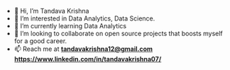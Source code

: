 - 👋 Hi, I’m Tandava Krishna
- 👀 I’m interested in Data Analytics, Data Science.
- 🌱 I’m currently learning Data Analytics
- 💞️ I’m looking to collaborate on open source projects that boosts myself for a good career.
- 📫 Reach me at **tandavakrishna12@gmail.com** 
                  **https://www.linkedin.com/in/tandavakrishna07/**

<!---
tandava07/tandava07 is a ✨ special ✨ repository because its `README.md` (this file) appears on your GitHub profile.
You can click the Preview link to take a look at your changes.
--->
